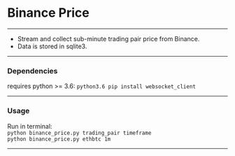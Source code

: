 # Binance Price
------------------------------------------------------------------
* Stream and collect sub-minute trading pair price from Binance. 
* Data is stored in sqlite3.
------------------------------------------------------------------

### Dependencies

requires python >= 3.6: `python3.6 pip install websocket_client`

------------------------------------------------------------------

### Usage

Run in terminal:
\
`python binance_price.py trading_pair timeframe`
\
`python binance_price.py ethbtc 1m`

------------------------------------------------------------------